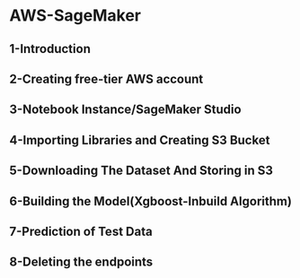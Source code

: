 # AWS-SageMaker
## 1-Introduction
## 2-Creating free-tier AWS account
## 3-Notebook Instance/SageMaker Studio
## 4-Importing Libraries and Creating S3 Bucket
## 5-Downloading The Dataset And Storing in S3
## 6-Building the Model(Xgboost-Inbuild Algorithm)
## 7-Prediction of Test Data
## 8-Deleting the endpoints
